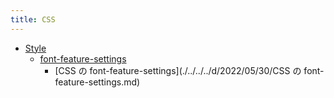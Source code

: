 ```yaml
---
title: CSS
---
```



- [Style](./Style/index.md)
    - [font-feature-settings](./Style/font-feature-settings/index.md)
        - [CSS の font-feature-settings](./../../../d/2022/05/30/CSS の font-feature-settings.md)




